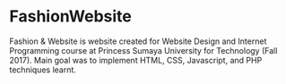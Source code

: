 # FashionWebsite

Fashion & Website is website created for Website Design and Internet Programming course at Princess Sumaya University for Technology (Fall 2017).
Main goal was to implement HTML, CSS, Javascript, and PHP techniques learnt.

